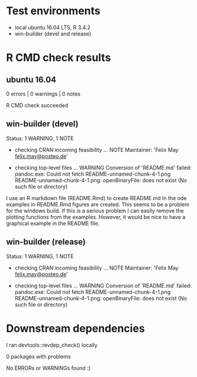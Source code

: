 # Test environments
* local ubuntu 16.04 LTS, R 3.4.2
* win-builder (devel and release)

# R CMD check results

## ubuntu 16.04

0 errors | 0 warnings | 0 notes

R CMD check succeeded

## win-builder (devel)

Status: 1 WARNING, 1 NOTE

* checking CRAN incoming feasibility ... NOTE
Maintainer: 'Felix May <felix.may@posteo.de>'

* checking top-level files ... WARNING
Conversion of 'README.md' failed:
pandoc.exe: Could not fetch README-unnamed-chunk-4-1.png
README-unnamed-chunk-4-1.png: openBinaryFile: does not exist (No such file or directory)

I use an R markdown file (README.Rmd) to create README.md
In the ode examples in README.Rmd figures are created. This seems to be a problem
for the windows build. If this is a serious problem I can easily remove the plotting
functions from the examples. However, it would be nice to have a graphical example
in the README file.

## win-builder (release)

Status: 1 WARNING, 1 NOTE

* checking CRAN incoming feasibility ... NOTE
Maintainer: 'Felix May <felix.may@posteo.de>'

* checking top-level files ... WARNING
Conversion of 'README.md' failed:
pandoc.exe: Could not fetch README-unnamed-chunk-4-1.png
README-unnamed-chunk-4-1.png: openBinaryFile: does not exist (No such file or directory)

# Downstream dependencies

I ran devtools::revdep_check() locally

0 packages with problems

No ERRORs or WARNINGs found :)
